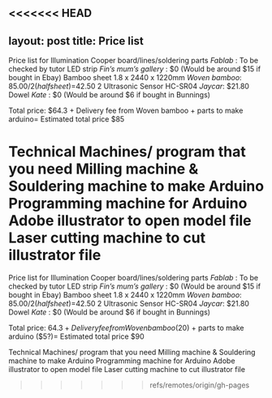 <<<<<<< HEAD
---
layout: post
title: Price list
---
Price list for Illumination
Cooper board/lines/soldering parts *Fablab* : To be checked by tutor
LED strip *Fin’s mum’s gallery* : $0 (Would be around $15 if bought in Ebay)
Bamboo sheet 1.8 x 2440 x 1220mm *Woven bamboo*: $85.00/2 (half sheet)=$42.50
2 Ultrasonic Sensor HC-SR04 *Jaycar*: $21.80
Dowel *Kate* : $0 (Would be around $6 if bought in Bunnings)

Total price: $64.3 + Delivery fee from Woven bamboo + parts to make arduino= Estimated total price $85

Technical Machines/ program that you need
Milling machine & Souldering machine to make Arduino
Programming machine for Arduino
Adobe illustrator to open model file
Laser cutting machine to cut illustrator file
=======
Price list for Illumination
Cooper board/lines/soldering parts *Fablab* : To be checked by tutor
LED strip *Fin’s mum’s gallery* : $0 (Would be around $15 if bought in Ebay)
Bamboo sheet 1.8 x 2440 x 1220mm *Woven bamboo*: $85.00/2 (half sheet)=$42.50
2 Ultrasonic Sensor HC-SR04 *Jaycar*: $21.80
Dowel *Kate* : $0 (Would be around $6 if bought in Bunnings)

Total price: $64.3 + Delivery fee from Woven bamboo($20) + parts to make arduino ($5?)= Estimated total price $90

Technical Machines/ program that you need
Milling machine & Souldering machine to make Arduino
Programming machine for Arduino
Adobe illustrator to open model file
Laser cutting machine to cut illustrator file
>>>>>>> refs/remotes/origin/gh-pages
